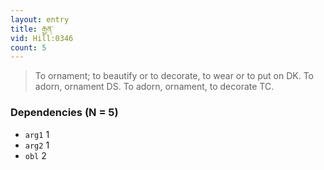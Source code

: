 ```yaml
---
layout: entry
title: རྒྱན་
vid: Hill:0346
count: 5
---
```

> To ornament; to beautify or to decorate, to wear or to put on DK\. To adorn, ornament DS\. To adorn, ornament, to decorate TC\.


### Dependencies (N = 5)
* `arg1` 1
* `arg2` 1
* `obl` 2
